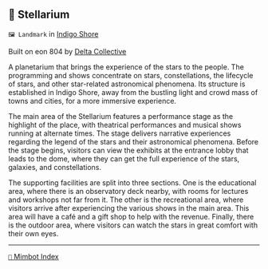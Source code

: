 ## 🌌 Stellarium

`🖼️ Landmark` in [Indigo Shore](<https://zeithalt.github.io/r/indigo_shore.html>)

Built on eon 804 by [Delta Collective](<https://zeithalt.github.io/r/delta_collective.html>)

A planetarium that brings the experience of the stars to the people. The programming and shows concentrate on stars, constellations, the lifecycle of stars, and other star-related astronomical phenomena. Its structure is established in Indigo Shore, away from the bustling light and crowd mass of towns and cities, for a more immersive experience.

The main area of the Stellarium features a performance stage as the highlight of the place, with theatrical performances and musical shows running at alternate times. The stage delivers narrative experiences regarding the legend of the stars and their astronomical phenomena. Before the stage begins, visitors can view the exhibits at the entrance lobby that leads to the dome, where they can get the full experience of the stars, galaxies, and constellations.

The supporting facilities are split into three sections. One is the educational area, where there is an observatory deck nearby, with rooms for lectures and workshops not far from it. The other is the recreational area, where visitors arrive after experiencing the various shows in the main area. This area will have a café and a gift shop to help with the revenue. Finally, there is the outdoor area, where visitors can watch the stars in great comfort with their own eyes.


-----
[`📑` Mimbot Index](<https://zeithalt.github.io/r/#3520>)
<!---
keywords:  dc, indigo shore
aliases: 
-->